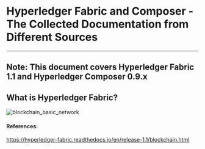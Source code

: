 # Hyperledger Fabric and Composer - The Collected Documentation from Different Sources

---
**Note:** This document covers Hyperledger Fabric 1.1 and Hyperledger Composer 0.9.x
---

## What is Hyperledger Fabric?



![blockchain_basic_network](https://user-images.githubusercontent.com/20517136/40042858-5eef2050-5840-11e8-9672-b536f331b15e.png)











#### References:
https://hyperledger-fabric.readthedocs.io/en/release-1.1/blockchain.html
